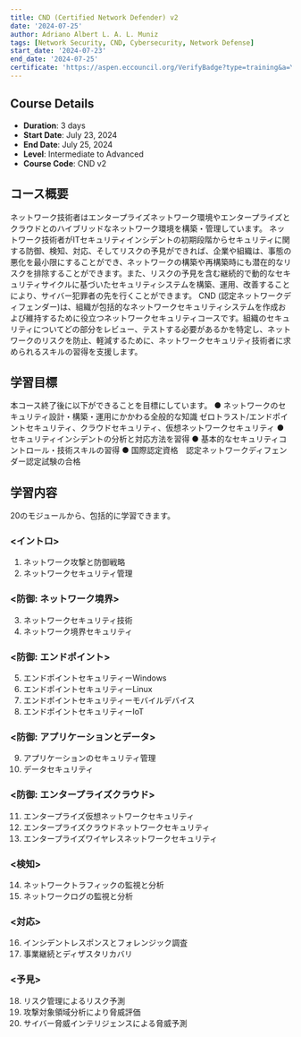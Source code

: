 ```yaml
---
title: CND (Certified Network Defender) v2
date: '2024-07-25'
author: Adriano Albert L. A. L. Muniz
tags: [Network Security, CND, Cybersecurity, Network Defense]
start_date: '2024-07-23'
end_date: '2024-07-25'
certificate: 'https://aspen.eccouncil.org/VerifyBadge?type=training&a=YYECWoEp63E3iAbkjW4CJQ=='
---
```


## Course Details
- **Duration**: 3 days
- **Start Date**: July 23, 2024
- **End Date**: July 25, 2024
- **Level**: Intermediate to Advanced
- **Course Code**: CND v2


## コース概要	
ネットワーク技術者はエンタープライズネットワーク環境やエンタープライズとクラウドとのハイブリッドなネットワーク環境を構築・管理しています。
ネットワーク技術者がITセキュリティインシデントの初期段階からセキュリティに関する防御、検知、対応、そしてリスクの予見ができれば、企業や組織は、事態の悪化を最小限にすることができ、ネットワークの構築や再構築時にも潜在的なリスクを排除することができます。また、リスクの予見を含む継続的で動的なセキュリティサイクルに基づいたセキュリティシステムを構築、運用、改善することにより、サイバー犯罪者の先を行くことができます。
CND (認定ネットワークディフェンダー)は、組織が包括的なネットワークセキュリティシステムを作成および維持するために役立つネットワークセキュリティコースです。組織のセキュリティについてどの部分をレビュー、テストする必要があるかを特定し、ネットワークのリスクを防止、軽減するために、ネットワークセキュリティ技術者に求められるスキルの習得を支援します。

## 学習目標	
本コース終了後に以下ができることを目標にしています。
● ネットワークのセキュリティ設計・構築・運用にかかわる全般的な知識
ゼロトラスト/エンドポイントセキュリティ、クラウドセキュリティ、仮想ネットワークセキュリティ
● セキュリティインシデントの分析と対応方法を習得
● 基本的なセキュリティコントロール・技術スキルの習得
● 国際認定資格　認定ネットワークディフェンダー認定試験の合格

## 学習内容	
20のモジュールから、包括的に学習できます。

### <イントロ>
1. ネットワーク攻撃と防御戦略
2. ネットワークセキュリティ管理

### <防御: ネットワーク境界>
3. ネットワークセキュリティ技術
4. ネットワーク境界セキュリティ

### <防御: エンドポイント>
5. エンドポイントセキュリティーWindows
6. エンドポイントセキュリティーLinux
7. エンドポイントセキュリティーモバイルデバイス
8. エンドポイントセキュリティーIoT

### <防御: アプリケーションとデータ>
9. アプリケーションのセキュリティ管理
10. データセキュリティ

### <防御: エンタープライズクラウド>
11. エンタープライズ仮想ネットワークセキュリティ
12. エンタープライズクラウドネットワークセキュリティ
13. エンタープライズワイヤレスネットワークセキュリティ

### <検知>
14. ネットワークトラフィックの監視と分析
15. ネットワークログの監視と分析

### <対応>
16. インシデントレスポンスとフォレンジック調査
17. 事業継続とディザスタリカバリ

### <予見>
18. リスク管理によるリスク予測
19. 攻撃対象領域分析により脅威評価
20. サイバー脅威インテリジェンスによる脅威予測